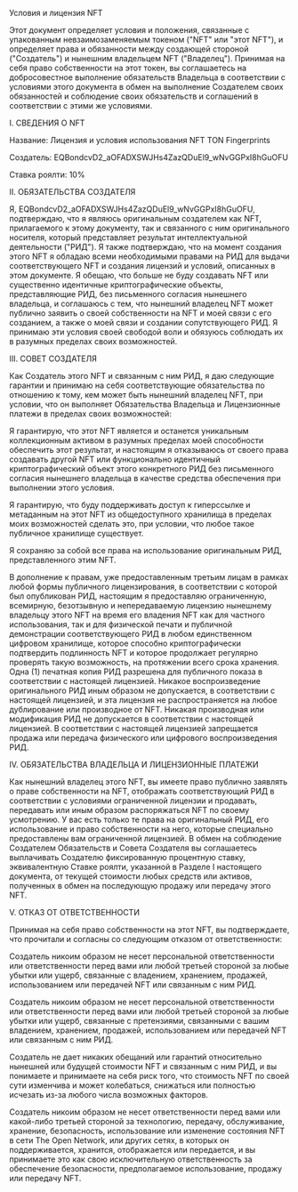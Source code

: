 Условия и лицензия NFT

Этот документ определяет условия и положения, связанные с упакованным невзаимозаменяемым токеном ("NFT" или "этот NFT"), и определяет права и обязанности между создающей стороной ("Создатель") и нынешним владельцем NFT ("Владелец"). Принимая на себя право собственности на этот токен, вы соглашаетесь на добросовестное выполнение обязательств Владельца в соответствии с условиями этого документа в обмен на выполнение Создателем своих обязанностей и соблюдение своих обязательств и соглашений в соответствии с этими же условиями.

I. СВЕДЕНИЯ О NFT

Название: Лицензия и условия использования NFT TON Fingerprints

Создатель: EQBondcvD2_aOFADXSWJHs4ZazQDuEl9_wNvGGPxI8hGuOFU

Ставка роялти: 10%

II. ОБЯЗАТЕЛЬСТВА СОЗДАТЕЛЯ

Я, EQBondcvD2_aOFADXSWJHs4ZazQDuEl9_wNvGGPxI8hGuOFU, подтверждаю, что я являюсь оригинальным создателем как NFT, прилагаемого к этому документу, так и связанного с ним оригинального носителя, который представляет результат интеллектуальной деятельности ("РИД"). Я также подтверждаю, что на момент создания этого NFT я обладаю всеми необходимыми правами на РИД для выдачи соответствующего NFT и создания лицензий и условий, описанных в этом документе. Я обещаю, что больше не буду создавать NFT или существенно идентичные криптографические объекты, представляющие РИД, без письменного согласия нынешнего владельца, и соглашаюсь с тем, что нынешний владелец NFT может публично заявить о своей собственности на NFT и моей связи с его созданием, а также о моей связи и создании сопутствующего РИД. Я принимаю эти условия своей свободой воли и обязуюсь соблюдать их в разумных пределах своих возможностей.

III. СОВЕТ СОЗДАТЕЛЯ

Как Создатель этого NFT и связанным с ним РИД, я даю следующие гарантии и принимаю на себя соответствующие обязательства по отношению к тому, кем может быть нынешний владелец NFT, при условии, что он выполняет Обязательства Владельца и Лицензионные платежи в пределах своих возможностей:

Я гарантирую, что этот NFT является и останется уникальным коллекционным активом в разумных пределах моей способности обеспечить этот результат, и настоящим я отказываюсь от своего права создавать другой NFT или функционально идентичный криптографический объект этого конкретного РИД без письменного согласия нынешнего владельца в качестве средства обеспечения при выполнении этого условия.

Я гарантирую, что буду поддерживать доступ к гиперссылке и метаданным на этот NFT из общедоступного хранилища в пределах моих возможностей сделать это, при условии, что любое такое публичное хранилище существует.

Я сохраняю за собой все права на использование оригинальным РИД, представленного этим NFT.

В дополнение к правам, уже предоставленным третьим лицам в рамках любой формы публичного лицензирования, в соответствии с которой был опубликован РИД, настоящим я предоставляю ограниченную, всемирную, безотзывную и непередаваемую лицензию нынешнему владельцу этого NFT на время его владения NFT как для частного использования, так и для физической печати и публичной демонстрации соответствующего РИД в любом единственном цифровом хранилище, которое способно криптографически подтвердить подлинность NFT и которое продолжает регулярно проверять такую возможность, на протяжении всего срока хранения. Одна (1) печатная копия РИД разрешена для публичного показа в соответствии с настоящей лицензией. Никакое воспроизведение оригинального РИД иным образом не допускается, в соответствии с настоящей лицензией, и эта лицензия не распространяется на любое дублирование или производное от NFT. Никакая производная или модификация РИД не допускается в соответствии с настоящей лицензией. В соответствии с настоящей лицензией запрещается продажа или передача физического или цифрового воспроизведения РИД.

IV. ОБЯЗАТЕЛЬСТВА ВЛАДЕЛЬЦА И ЛИЦЕНЗИОННЫЕ ПЛАТЕЖИ

Как нынешний владелец этого NFT, вы имеете право публично заявлять о праве собственности на NFT, отображать соответствующий РИД в соответствии с условиями ограниченной лицензии и продавать, передавать или иным образом распоряжаться NFT по своему усмотрению. У вас есть только те права на оригинальный РИД, его использование и право собственности на него, которые специально предоставлены вам ограниченной лицензией. В обмен на соблюдение Создателем Обязательств и Совета Создателя вы соглашаетесь выплачивать Создателю фиксированную процентную ставку, эквивалентную Ставке роялти, указанной в Разделе I настоящего документа, от текущей стоимости любых средств или активов, полученных в обмен на последующую продажу или передачу этого NFT.

V. ОТКАЗ ОТ ОТВЕТСТВЕННОСТИ

Принимая на себя право собственности на этот NFT, вы подтверждаете, что прочитали и согласны со следующим отказом от ответственности:

Создатель никоим образом не несет персональной ответственности или ответственности перед вами или любой третьей стороной за любые убытки или ущерб, связанные с владением, хранением, продажей, использованием или передачей NFT или связанным с ним РИД.

Создатель никоим образом не несет персональной ответственности или ответственности перед вами или любой третьей стороной за любые убытки или ущерб, связанные с претензиями, связанными с вашим владением, хранением, продажей, использованием или передачей NFT или связанным с ним РИД.

Создатель не дает никаких обещаний или гарантий относительно нынешней или будущей стоимости NFT и связанным с ним РИД, и вы понимаете и принимаете на себя риск того, что стоимость NFT по своей сути изменчива и может колебаться, снижаться или полностью исчезать из-за любого числа возможных факторов.

Создатель никоим образом не несет ответственности перед вами или какой-либо третьей стороной за технологию, передачу, обслуживание, хранение, безопасность, использование или изменение состояния NFT в сети The Open Network, или других сетях, в которых он поддерживается, хранится, отображается или передается, и вы принимаете это как свою исключительную ответственность за обеспечение безопасности, предполагаемое использование, продажу или передачу NFT.